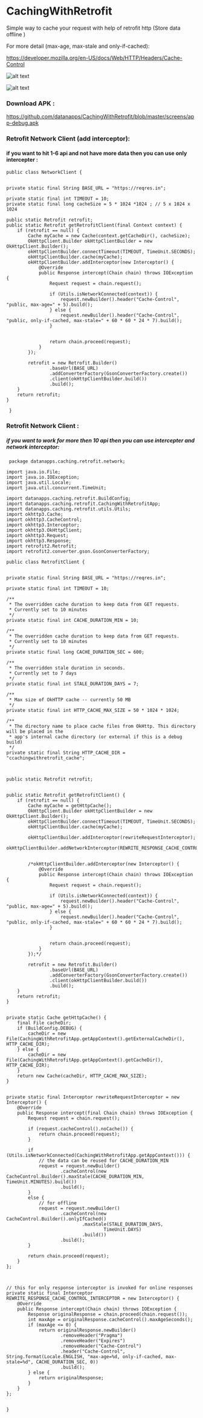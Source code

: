 # CachingWithRetrofit

Simple way to cache  your request with help of retrofit http (Store data offline )


For more detail (max-age, max-stale and only-if-cached):

https://developer.mozilla.org/en-US/docs/Web/HTTP/Headers/Cache-Control


![alt text](https://github.com/datanapps/CachingWithRetrofit/blob/master/screens/demo_0.gif)



![alt text](https://github.com/datanapps/CachingWithRetrofit/blob/master/screens/demo_1.gif)

### Download APK : 

https://github.com/datanapps/CachingWithRetrofit/blob/master/screens/app-debug.apk



### Retrofit Network Client (add interceptor):

#### if you want to hit 1-6 api and not have more data then you can use only intercepter : 



    public class NetworkClient {


    private static final String BASE_URL = "https://reqres.in";

    private static final int TIMEOUT = 10;
    private static final long cacheSize = 5 * 1024 *1024 ; // 5 x 1024 x 1024

    public static Retrofit retrofit;
    public static Retrofit getRetrofitClient(final Context context) {
        if (retrofit == null) {
            Cache myCache = new Cache(context.getCacheDir(), cacheSize);
            OkHttpClient.Builder okHttpClientBuilder = new OkHttpClient.Builder();
            okHttpClientBuilder.connectTimeout(TIMEOUT, TimeUnit.SECONDS);
            okHttpClientBuilder.cache(myCache);
            okHttpClientBuilder.addInterceptor(new Interceptor() {
                @Override
                public Response intercept(Chain chain) throws IOException {
                    Request request = chain.request();

                    if (Utils.isNetworkConnected(context)) {
                        request.newBuilder().header("Cache-Control", "public, max-age=" + 5).build();
                    } else {
                        request.newBuilder().header("Cache-Control", "public, only-if-cached, max-stale=" + 60 * 60 * 24 * 7).build();
                    }


                    return chain.proceed(request);
                }
            });

            retrofit = new Retrofit.Builder()
                    .baseUrl(BASE_URL)
                    .addConverterFactory(GsonConverterFactory.create())
                    .client(okHttpClientBuilder.build())
                    .build();
        }
        return retrofit;
    }

     }
     
     
### Retrofit Network Client :
     
 ##### if you want to work for more then 10 api then you can use intercepter and network interceptor: 
     
     
     
     package datanapps.caching.retrofit.network;

    import java.io.File;
    import java.io.IOException;
    import java.util.Locale;
    import java.util.concurrent.TimeUnit;

    import datanapps.caching.retrofit.BuildConfig;
    import datanapps.caching.retrofit.CachingWithRetrofitApp;
    import datanapps.caching.retrofit.utils.Utils;
    import okhttp3.Cache;
    import okhttp3.CacheControl;
    import okhttp3.Interceptor;
    import okhttp3.OkHttpClient;
    import okhttp3.Request;
    import okhttp3.Response;
    import retrofit2.Retrofit;
    import retrofit2.converter.gson.GsonConverterFactory;

    public class RetrofitClient {


    private static final String BASE_URL = "https://reqres.in";

    private static final int TIMEOUT = 10;
    
    /**
     * The overridden cache duration to keep data from GET requests.
     * Currently set to 10 minutes
     */
    private static final int CACHE_DURATION_MIN = 10;

    /**
     * The overridden cache duration to keep data from GET requests.
     * Currently set to 10 minutes
     */
    private static final long CACHE_DURATION_SEC = 600;

    /**
     * The overridden stale duration in seconds.
     * Currently set to 7 days
     */
    private static final int STALE_DURATION_DAYS = 7;

    /**
     * Max size of OkHTTP cache -- currently 50 MB
     */
    private static final int HTTP_CACHE_MAX_SIZE = 50 * 1024 * 1024;

    /**
     * The directory name to place cache files from OkHttp. This directory will be placed in the
     * app's internal cache directory (or external if this is a debug build)
     */
    private static final String HTTP_CACHE_DIR = "ccachingwithretrofit_cache";



    public static Retrofit retrofit;


    public static Retrofit getRetrofitClient() {
        if (retrofit == null) {
            Cache myCache = getHttpCache();
            OkHttpClient.Builder okHttpClientBuilder = new OkHttpClient.Builder();
            okHttpClientBuilder.connectTimeout(TIMEOUT, TimeUnit.SECONDS);
            okHttpClientBuilder.cache(myCache);

            okHttpClientBuilder.addInterceptor(rewriteRequestInterceptor);
            okHttpClientBuilder.addNetworkInterceptor(REWRITE_RESPONSE_CACHE_CONTROL_INTERCEPTOR);


            /*okHttpClientBuilder.addInterceptor(new Interceptor() {
                @Override
                public Response intercept(Chain chain) throws IOException {
                    Request request = chain.request();

                    if (Utils.isNetworkConnected(context)) {
                        request.newBuilder().header("Cache-Control", "public, max-age=" + 5).build();
                    } else {
                        request.newBuilder().header("Cache-Control", "public, only-if-cached, max-stale=" + 60 * 60 * 24 * 7).build();
                    }


                    return chain.proceed(request);
                }
            });*/

            retrofit = new Retrofit.Builder()
                    .baseUrl(BASE_URL)
                    .addConverterFactory(GsonConverterFactory.create())
                    .client(okHttpClientBuilder.build())
                    .build();
        }
        return retrofit;
    }


    private static Cache getHttpCache() {
        final File cacheDir;
        if (BuildConfig.DEBUG) {
            cacheDir = new File(CachingWithRetrofitApp.getAppContext().getExternalCacheDir(), HTTP_CACHE_DIR);
        } else {
            cacheDir = new File(CachingWithRetrofitApp.getAppContext().getCacheDir(), HTTP_CACHE_DIR);
        }
        return new Cache(cacheDir, HTTP_CACHE_MAX_SIZE);
    }


    private static final Interceptor rewriteRequestInterceptor = new Interceptor() {
        @Override
        public Response intercept(final Chain chain) throws IOException {
            Request request = chain.request();

            if (request.cacheControl().noCache()) {
                return chain.proceed(request);
            }

            if (Utils.isNetworkConnected(CachingWithRetrofitApp.getAppContext())) {
                // the data can be reused for CACHE_DURATION_MIN
                request = request.newBuilder()
                        .cacheControl(new CacheControl.Builder().maxStale(CACHE_DURATION_MIN, TimeUnit.MINUTES).build())
                        .build();
            }
            else {
                // for offline
                request = request.newBuilder()
                        .cacheControl(new CacheControl.Builder().onlyIfCached()
                                .maxStale(STALE_DURATION_DAYS,
                                        TimeUnit.DAYS)
                                .build())
                        .build();
            }

            return chain.proceed(request);
        }
    };



    // this for only response interceptor is invoked for online responses
    private static final Interceptor REWRITE_RESPONSE_CACHE_CONTROL_INTERCEPTOR = new Interceptor() {
        @Override
        public Response intercept(Chain chain) throws IOException {
            Response originalResponse = chain.proceed(chain.request());
            int maxAge = originalResponse.cacheControl().maxAgeSeconds();
            if (maxAge <= 0) {
                return originalResponse.newBuilder()
                        .removeHeader("Pragma")
                        .removeHeader("Expires")
                        .removeHeader("Cache-Control")
                        .header("Cache-Control", String.format(Locale.ENGLISH, "max-age=%d, only-if-cached, max-stale=%d", CACHE_DURATION_SEC, 0))
                        .build();
            } else {
                return originalResponse;
            }
        }
    };


    }


